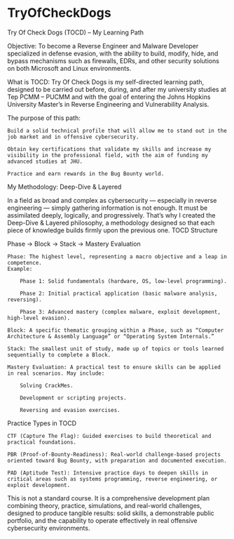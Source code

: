 # TryOfCheckDogs

Try Of Check Dogs (TOCD) – My Learning Path

Objective: To become a Reverse Engineer and Malware Developer specialized in defense evasion, with the ability to build, modify, hide, and bypass mechanisms such as firewalls, EDRs, and other security solutions on both Microsoft and Linux environments.

What is TOCD: Try Of Check Dogs is my self-directed learning path, designed to be carried out before, during, and after my university studies at Tep PCMM – PUCMM and with the goal of entering the Johns Hopkins University Master’s in Reverse Engineering and Vulnerability Analysis.

The purpose of this path:

    Build a solid technical profile that will allow me to stand out in the job market and in offensive cybersecurity.

    Obtain key certifications that validate my skills and increase my visibility in the professional field, with the aim of funding my advanced studies at JHU.

    Practice and earn rewards in the Bug Bounty world.

My Methodology: Deep-Dive & Layered

In a field as broad and complex as cybersecurity — especially in reverse engineering — simply gathering information is not enough. It must be assimilated deeply, logically, and progressively.
That’s why I created the Deep-Dive & Layered philosophy, a methodology designed so that each piece of knowledge builds firmly upon the previous one.
TOCD Structure

Phase → Block → Stack → Mastery Evaluation

    Phase: The highest level, representing a macro objective and a leap in competence.
    Example:

        Phase 1: Solid fundamentals (hardware, OS, low-level programming).

        Phase 2: Initial practical application (basic malware analysis, reversing).

        Phase 3: Advanced mastery (complex malware, exploit development, high-level evasion).

    Block: A specific thematic grouping within a Phase, such as “Computer Architecture & Assembly Language” or “Operating System Internals.”

    Stack: The smallest unit of study, made up of topics or tools learned sequentially to complete a Block.

    Mastery Evaluation: A practical test to ensure skills can be applied in real scenarios. May include:

        Solving CrackMes.

        Development or scripting projects.

        Reversing and evasion exercises.

Practice Types in TOCD

    CTF (Capture The Flag): Guided exercises to build theoretical and practical foundations.

    PBR (Proof-of-Bounty-Readiness): Real-world challenge-based projects oriented toward Bug Bounty, with preparation and documented execution.

    PAD (Aptitude Test): Intensive practice days to deepen skills in critical areas such as systems programming, reverse engineering, or exploit development.

This is not a standard course. It is a comprehensive development plan combining theory, practice, simulations, and real-world challenges, designed to produce tangible results: solid skills, a demonstrable public portfolio, and the capability to operate effectively in real offensive cybersecurity environments.
